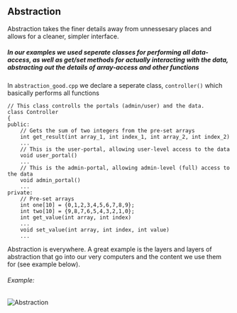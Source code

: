 ## Abstraction
Abstraction takes the finer details away from unnessesary places and allows for a cleaner, simpler interface.
##### In our examples we used seperate classes for performing all data-access, as well as get/set methods for actually interacting with the data, abstracting out the details of array-access and other functions
In `abstraction_good.cpp` we declare a seperate class, `controller()` which basically performs all functions
```
// This class controlls the portals (admin/user) and the data.
class Controller
{
public:	
	// Gets the sum of two integers from the pre-set arrays
	int get_result(int array_1, int index_1, int array_2, int index_2)
	...
	// This is the user-portal, allowing user-level access to the data
	void user_portal()
	...
	// This is the admin-portal, allowing admin-level (full) access to the data
	void admin_portal()
	...
private:
	// Pre-set arrays
	int one[10] = {0,1,2,3,4,5,6,7,8,9};
	int two[10] = {9,8,7,6,5,4,3,2,1,0};
	int get_value(int array, int index)
    ...
	void set_value(int array, int index, int value)
	...
```

Abstraction is everywhere. A great example is the layers and layers of abstraction that go into our very computers and the content we use them for (see example below).
###### Example:
![Abstraction](https://github.com/UW-COSC-4010-5010-CYBER-FA-2017/foundational-concepts-in-cybersecurity-jwild1_cbugg/blob/master/7/abstraction.png)

